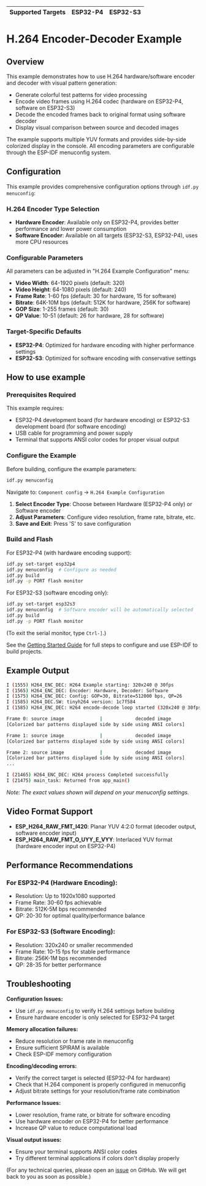 | Supported Targets | ESP32-P4 | ESP32-S3 |
| ----------------- | -------- | -------- |

# H.264 Encoder-Decoder Example

## Overview

This example demonstrates how to use H.264 hardware/software encoder and decoder with visual pattern generation:

- Generate colorful test patterns for video processing
- Encode video frames using H.264 codec (hardware on ESP32-P4, software on ESP32-S3)
- Decode the encoded frames back to original format using software decoder
- Display visual comparison between source and decoded images

The example supports multiple YUV formats and provides side-by-side colorized display in the console. All encoding parameters are configurable through the ESP-IDF menuconfig system.

## Configuration

This example provides comprehensive configuration options through `idf.py menuconfig`:

### H.264 Encoder Type Selection
- **Hardware Encoder**: Available only on ESP32-P4, provides better performance and lower power consumption
- **Software Encoder**: Available on all targets (ESP32-S3, ESP32-P4), uses more CPU resources

### Configurable Parameters
All parameters can be adjusted in "H.264 Example Configuration" menu:

- **Video Width**: 64-1920 pixels (default: 320)
- **Video Height**: 64-1080 pixels (default: 240) 
- **Frame Rate**: 1-60 fps (default: 30 for hardware, 15 for software)
- **Bitrate**: 64K-10M bps (default: 512K for hardware, 256K for software)
- **GOP Size**: 1-255 frames (default: 30)
- **QP Value**: 10-51 (default: 26 for hardware, 28 for software)

### Target-Specific Defaults
- **ESP32-P4**: Optimized for hardware encoding with higher performance settings
- **ESP32-S3**: Optimized for software encoding with conservative settings

## How to use example

### Prerequisites Required

This example requires:
- ESP32-P4 development board (for hardware encoding) or ESP32-S3 development board (for software encoding)
- USB cable for programming and power supply
- Terminal that supports ANSI color codes for proper visual output

### Configure the Example

Before building, configure the example parameters:

```bash
idf.py menuconfig
```

Navigate to: `Component config` → `H.264 Example Configuration`

1. **Select Encoder Type**: Choose between Hardware (ESP32-P4 only) or Software encoder
2. **Adjust Parameters**: Configure video resolution, frame rate, bitrate, etc.
3. **Save and Exit**: Press 'S' to save configuration

### Build and Flash

For ESP32-P4 (with hardware encoding support):
```bash
idf.py set-target esp32p4
idf.py menuconfig  # Configure as needed
idf.py build
idf.py -p PORT flash monitor
```

For ESP32-S3 (software encoding only):
```bash
idf.py set-target esp32s3
idf.py menuconfig  # Software encoder will be automatically selected
idf.py build
idf.py -p PORT flash monitor
```

(To exit the serial monitor, type ``Ctrl-]``.)

See the [Getting Started Guide](https://docs.espressif.com/projects/esp-idf/en/latest/get-started/index.html) for full steps to configure and use ESP-IDF to build projects.

## Example Output

```bash
I (1555) H264_ENC_DEC: H264 Example starting: 320x240 @ 30fps
I (1565) H264_ENC_DEC: Encoder: Hardware, Decoder: Software
I (1575) H264_ENC_DEC: Config: GOP=30, Bitrate=512000 bps, QP=26
I (1585) H264_DEC.SW: tinyh264 version: 1c7f584
I (1585) H264_ENC_DEC: H264 encode-decode loop started (320x240 @ 30fps)

Frame 0: source image             |            decoded image
[Colorized bar patterns displayed side by side using ANSI colors]

Frame 1: source image             |            decoded image
[Colorized bar patterns displayed side by side using ANSI colors]

Frame 2: source image             |            decoded image
[Colorized bar patterns displayed side by side using ANSI colors]
...

I (21465) H264_ENC_DEC: H264 process Completed successfully
I (21475) main_task: Returned from app_main()
```

*Note: The exact values shown will depend on your menuconfig settings.*

## Video Format Support

- **ESP_H264_RAW_FMT_I420**: Planar YUV 4:2:0 format (decoder output, software encoder input)
- **ESP_H264_RAW_FMT_O_UYY_E_VYY**: Interlaced YUV format (hardware encoder input on ESP32-P4)

## Performance Recommendations

### For ESP32-P4 (Hardware Encoding):
- Resolution: Up to 1920x1080 supported
- Frame Rate: 30-60 fps achievable
- Bitrate: 512K-5M bps recommended
- QP: 20-30 for optimal quality/performance balance

### For ESP32-S3 (Software Encoding):
- Resolution: 320x240 or smaller recommended
- Frame Rate: 10-15 fps for stable performance  
- Bitrate: 256K-1M bps recommended
- QP: 28-35 for better performance

## Troubleshooting

**Configuration Issues:**
- Use `idf.py menuconfig` to verify H.264 settings before building
- Ensure hardware encoder is only selected for ESP32-P4 target

**Memory allocation failures:**
- Reduce resolution or frame rate in menuconfig
- Ensure sufficient SPIRAM is available
- Check ESP-IDF memory configuration

**Encoding/decoding errors:**
- Verify the correct target is selected (ESP32-P4 for hardware)
- Check that H.264 component is properly configured in menuconfig
- Adjust bitrate settings for your resolution/frame rate combination

**Performance Issues:**
- Lower resolution, frame rate, or bitrate for software encoding
- Use hardware encoder on ESP32-P4 for better performance
- Increase QP value to reduce computational load

**Visual output issues:**
- Ensure your terminal supports ANSI color codes
- Try different terminal applications if colors don't display properly

(For any technical queries, please open an [issue](https://github.com/espressif/esp-idf/issues) on GitHub. We will get back to you as soon as possible.)

